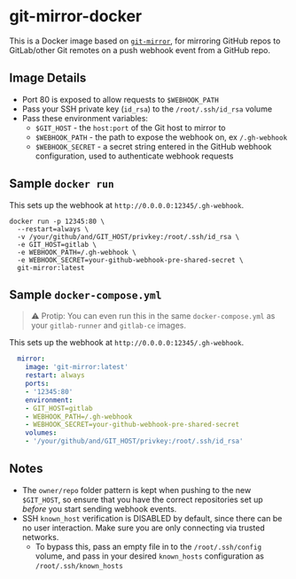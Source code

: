# git-mirror-docker

This is a Docker image based on [`git-mirror`][git-mirror], for mirroring GitHub repos to GitLab/other Git remotes on a push webhook event from a GitHub repo.

## Image Details

* Port 80 is exposed to allow requests to `$WEBHOOK_PATH`
* Pass your SSH private key (`id_rsa`) to the `/root/.ssh/id_rsa` volume
* Pass these environment variables:
  * `$GIT_HOST` - the `host:port` of the Git host to mirror to
  * `$WEBHOOK_PATH` - the path to expose the webhook on, ex `/.gh-webhook`
  * `$WEBHOOK_SECRET` - a secret string entered in the GitHub webhook configuration, used to authenticate webhook requests

## Sample `docker run`

This sets up the webhook at `http://0.0.0.0:12345/.gh-webhook`.

```shell
docker run -p 12345:80 \
  --restart=always \
  -v /your/github/and/GIT_HOST/privkey:/root/.ssh/id_rsa \
  -e GIT_HOST=gitlab \
  -e WEBHOOK_PATH=/.gh-webhook \
  -e WEBHOOK_SECRET=your-github-webhook-pre-shared-secret \
  git-mirror:latest
```

## Sample `docker-compose.yml`

> ⚠ Protip: You can even run this in the same `docker-compose.yml` as your `gitlab-runner` and `gitlab-ce` images.

This sets up the webhook at `http://0.0.0.0:12345/.gh-webhook`.

```yml
  mirror:
    image: 'git-mirror:latest'
    restart: always
    ports:
    - '12345:80'
    environment:
    - GIT_HOST=gitlab
    - WEBHOOK_PATH=/.gh-webhook
    - WEBHOOK_SECRET=your-github-webhook-pre-shared-secret
    volumes:
    - '/your/github/and/GIT_HOST/privkey:/root/.ssh/id_rsa'
```

[git-mirror]: https://github.com/fasterthanlime/git-mirror/

## Notes

* The `owner/repo` folder pattern is kept when pushing to the new `$GIT_HOST`, so ensure that you have the correct repositories set up *before* you start sending webhook events.
* SSH `known_host` verification is DISABLED by default, since there can be no user interaction. Make sure you are only connecting via trusted networks.
  * To bypass this, pass an empty file in to the `/root/.ssh/config` volume, and pass in your desired `known_hosts` configuration as `/root/.ssh/known_hosts`
